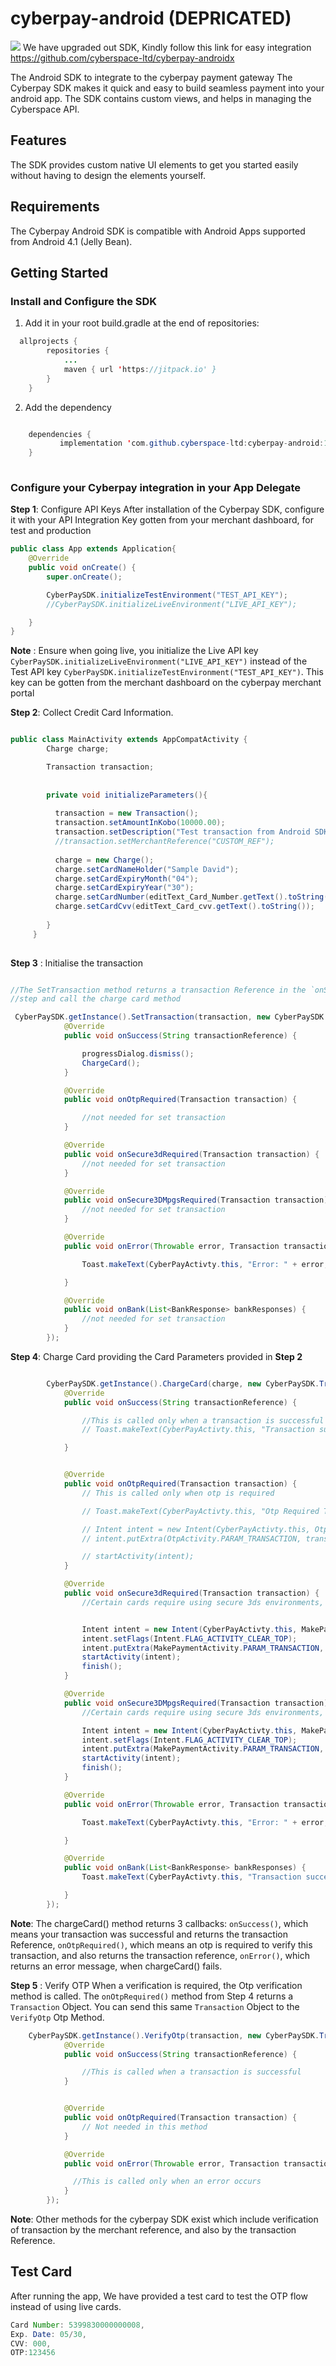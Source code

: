 # cyberpay-android (DEPRICATED)
[![](https://jitpack.io/v/cyberspace-ltd/cyberpay-android.svg)](https://jitpack.io/#cyberspace-ltd/cyberpay-android) We have upgraded out SDK, Kindly follow this link for easy integration https://github.com/cyberspace-ltd/cyberpay-androidx


The Android SDK to integrate to the cyberpay payment gateway
The Cyberpay SDK makes it quick and easy to build seamless payment into your android app. The SDK contains custom views, and helps in managing the Cyberspace API.

## Features
The SDK provides custom native UI elements to get you started easily without having to design the elements yourself.


## Requirements
The Cyberpay Android SDK is compatible with Android Apps supported from Android 4.1 (Jelly Bean).

## Getting Started

### Install and Configure the SDK
1. Add it in your root build.gradle at the end of repositories:

```java
  allprojects {
		repositories {
			...
			maven { url 'https://jitpack.io' }
		}
	}
```
2. Add the dependency
```java

	dependencies {
	       implementation 'com.github.cyberspace-ltd:cyberpay-android:1.5'
	}
  
```


### Configure your Cyberpay integration in your App Delegate
**Step 1**: Configure API Keys
After installation of the Cyberpay SDK, configure it with your API Integration Key gotten from your merchant dashboard, for test and production
```java
public class App extends Application{
    @Override
    public void onCreate() {
        super.onCreate();

        CyberPaySDK.initializeTestEnvironment("TEST_API_KEY");
        //CyberPaySDK.initializeLiveEnvironment("LIVE_API_KEY");

    }
}

```
**Note** : Ensure when going live, you initialize the Live API key `CyberPaySDK.initializeLiveEnvironment("LIVE_API_KEY")` instead of the Test API key `CyberPaySDK.initializeTestEnvironment("TEST_API_KEY")`. This key can be gotten from the merchant
dashboard on the cyberpay merchant portal

**Step 2**: Collect Credit Card Information.

```java

public class MainActivity extends AppCompatActivity {
        Charge charge;

        Transaction transaction;
        
        
        private void initializeParameters(){
        
          transaction = new Transaction();
          transaction.setAmountInKobo(10000.00);
          transaction.setDescription("Test transaction from Android SDK");
          //transaction.setMerchantReference("CUSTOM_REF");
          
          charge = new Charge();
          charge.setCardNameHolder("Sample David");
          charge.setCardExpiryMonth("04");
          charge.setCardExpiryYear("30");
          charge.setCardNumber(editText_Card_Number.getText().toString());
          charge.setCardCvv(editText_Card_cvv.getText().toString());
              
        }     
     }
        

```
**Step 3** : Initialise the transaction
```java

//The SetTransaction method returns a transaction Reference in the `onSuccess()` callback. Assign this transaction reference to the `transactionParameter` provided in the previous 
//step and call the charge card method

 CyberPaySDK.getInstance().SetTransaction(transaction, new CyberPaySDK.TransactionCallback() {
            @Override
            public void onSuccess(String transactionReference) {

                progressDialog.dismiss();
                ChargeCard();
            }

            @Override
            public void onOtpRequired(Transaction transaction) {

                //not needed for set transaction
            }

            @Override
            public void onSecure3dRequired(Transaction transaction) {
                //not needed for set transaction
            }

            @Override
            public void onSecure3DMpgsRequired(Transaction transaction) {
                //not needed for set transaction
            }

            @Override
            public void onError(Throwable error, Transaction transaction) {

                Toast.makeText(CyberPayActivty.this, "Error: " + error, Toast.LENGTH_LONG).show();

            }

            @Override
            public void onBank(List<BankResponse> bankResponses) {
                //not needed for set transaction
            }
        });
```
**Step 4**: Charge Card providing the Card Parameters provided in **Step 2**

```java

        CyberPaySDK.getInstance().ChargeCard(charge, new CyberPaySDK.TransactionCallback() {
            @Override
            public void onSuccess(String transactionReference) {

                //This is called only when a transaction is successful
                // Toast.makeText(CyberPayActivty.this, "Transaction successful: Transaction Ref: " + transaction.getTransactionReference(), Toast.LENGTH_LONG).show();

            }


            @Override
            public void onOtpRequired(Transaction transaction) {
                // This is called only when otp is required

                // Toast.makeText(CyberPayActivty.this, "Otp Required Transaction Ref: " + transaction.getTransactionReference(), Toast.LENGTH_LONG).show();

                // Intent intent = new Intent(CyberPayActivty.this, OtpActivity.class);
                // intent.putExtra(OtpActivity.PARAM_TRANSACTION, transaction);

                // startActivity(intent);
            }

            @Override
            public void onSecure3dRequired(Transaction transaction) {
                //Certain cards require using secure 3ds environments, which will be redirected to a 3d secure environment. 


                Intent intent = new Intent(CyberPayActivty.this, MakePaymentActivity.class);
                intent.setFlags(Intent.FLAG_ACTIVITY_CLEAR_TOP);
                intent.putExtra(MakePaymentActivity.PARAM_TRANSACTION, transaction.getReturnUrl());
                startActivity(intent);
                finish();
            }

            @Override
            public void onSecure3DMpgsRequired(Transaction transaction) {
                //Certain cards require using secure 3ds environments, which will be redirected to a 3d secure environment.

                Intent intent = new Intent(CyberPayActivty.this, MakePaymentActivity.class);
                intent.setFlags(Intent.FLAG_ACTIVITY_CLEAR_TOP);
                intent.putExtra(MakePaymentActivity.PARAM_TRANSACTION, transaction.getReturnUrl());
                startActivity(intent);
                finish();
            }

            @Override
            public void onError(Throwable error, Transaction transaction) {

                Toast.makeText(CyberPayActivty.this, "Error: " + error, Toast.LENGTH_LONG).show();

            }

            @Override
            public void onBank(List<BankResponse> bankResponses) {
                Toast.makeText(CyberPayActivty.this, "Transaction successful: Transaction Ref: " + transaction.getTransactionReference(), Toast.LENGTH_LONG).show();

            }
        });

```
**Note**: The chargeCard() method returns 3 callbacks: `onSuccess()`, which means your transaction was successful and returns the transaction Reference, `onOtpRequired()`, which means an otp is required to verify this transaction,
and also returns the transaction reference, `onError()`, which returns an error message, when chargeCard() fails.

**Step 5** : Verify OTP
When a verification is required, the Otp verification method is called.
The `onOtpRequired()` method from Step 4 returns a `Transaction` Object. You can send this same `Transaction` Object to the `VerifyOtp` Otp Method.

```java
    CyberPaySDK.getInstance().VerifyOtp(transaction, new CyberPaySDK.TransactionCallback() {
            @Override
            public void onSuccess(String transactionReference) {

                //This is called when a transaction is successful
            }


            @Override
            public void onOtpRequired(Transaction transaction) {
                // Not needed in this method
            }

            @Override
            public void onError(Throwable error, Transaction transaction) {

              //This is called only when an error occurs
            }
        });
```
**Note**: Other methods for the cyberpay SDK exist which include verification of transaction by the merchant reference, and also by the transaction Reference.

## Test Card
After running the app, We have provided a test card to test the OTP flow instead of using live cards.

```java
Card Number: 5399830000000008,
Exp. Date: 05/30, 
CVV: 000,
OTP:123456

````

